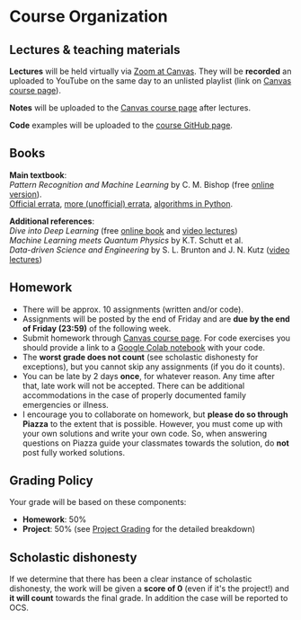 # Course Organization

## Lectures & teaching materials

**Lectures** will be held virtually via [Zoom at Canvas](https://canvas.umn.edu/courses/193402/external_tools/21146). They will be **recorded** an uploaded to YouTube on the same day to an unlisted playlist (link on [Canvas course page](https://canvas.umn.edu/courses/193402)).

**Notes** will be uploaded to the [Canvas course page](https://canvas.umn.edu/courses/193402) after lectures.

**Code** examples will be uploaded to the [course GitHub page](https://github.com/smcantab/chen5595-fall2020).

## Books
**Main textbook**:  
_Pattern Recognition and Machine Learning_ by C. M. Bishop (free [online version](https://www.microsoft.com/en-us/research/uploads/prod/2006/01/Bishop-Pattern-Recognition-and-Machine-Learning-2006.pdf)).  
[Official errata](https://www.microsoft.com/en-us/research/wp-content/uploads/2016/05/prml-errata-1st-20110921.pdf), [more (unofficial) errata](https://github.com/yousuketakada/prml_errata/blob/master/prml_errata.pdf), [algorithms in Python](https://github.com/ctgk/PRML).

**Additional references**:  
_Dive into Deep Learning_ (free [online book](https://d2l.ai/) and [video lectures](https://www.youtube.com/playlist?list=PLZSO_6-bSqHQHBCoGaObUljoXAyyqhpFW))  
_Machine Learning meets Quantum Physics_ by K.T. Schutt et al.  
_Data-driven Science and Engineering_ by S. L. Brunton and J. N. Kutz ([video lectures](https://www.youtube.com/watch?v=gXbThCXjZFM&list=PLMrJAkhIeNNRpsRhXTMt8uJdIGz9-X_1-))

## Homework
- There will be approx. 10 assignments (written and/or code).
- Assignments will be posted by the end of Friday and are **due by the end of Friday (23:59)** of the following week.
- Submit homework through [Canvas course page](https://canvas.umn.edu/courses/193402). For code exercises you should provide a link to a [Google Colab notebook][1] with your code.
- The **worst grade does not count** (see scholastic dishonesty for exceptions), but you cannot skip any assignments (if you do it counts).
- You can be late by 2 days **once**, for whatever reason. Any time after that, late work will not be accepted. There can be additional accommodations in the case of properly documented family emergencies or illness.
- I encourage you to collaborate on homework, but **please do so through Piazza** to the extent that is possible. However, you must come up with your own solutions and write your own code. So, when answering questions on Piazza guide your classmates towards the solution, do **not** post fully worked solutions.

## Grading Policy

Your grade will be based on these components:  

- **Homework**: 50%
- **Project**: 50% (see [Project Grading][2] for the detailed breakdown)

[1]: resources.md#ipythonjupyter-notebooks
[2]: project.md#grading


## Scholastic dishonesty
If we determine that there has been a clear instance of scholastic dishonesty, the work will be given a **score of 0** (even if it's the project!) and **it will count** towards the final grade. In addition the case will be reported to OCS.
